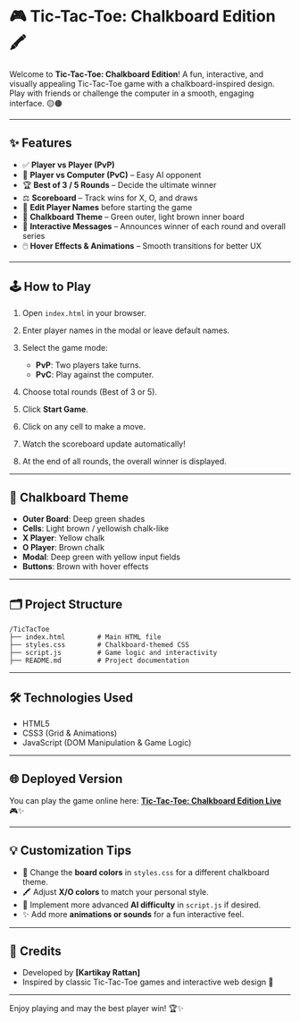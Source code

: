 # 🎮 Tic-Tac-Toe: Chalkboard Edition 🖍️

Welcome to **Tic-Tac-Toe: Chalkboard Edition**! A fun, interactive, and visually appealing Tic-Tac-Toe game with a chalkboard-inspired design. Play with friends or challenge the computer in a smooth, engaging interface. 🟡🟤

---

## ✨ Features

* ✅ **Player vs Player (PvP)**
* 🤖 **Player vs Computer (PvC)** – Easy AI opponent
* 🏆 **Best of 3 / 5 Rounds** – Decide the ultimate winner
* ⚖️ **Scoreboard** – Track wins for X, O, and draws
* 📝 **Edit Player Names** before starting the game
* 🎨 **Chalkboard Theme** – Green outer, light brown inner board
* 💬 **Interactive Messages** – Announces winner of each round and overall series
* 🖱️ **Hover Effects & Animations** – Smooth transitions for better UX

---

## 🕹️ How to Play

1. Open `index.html` in your browser.
2. Enter player names in the modal or leave default names.
3. Select the game mode:

   * **PvP**: Two players take turns.
   * **PvC**: Play against the computer.
4. Choose total rounds (Best of 3 or 5).
5. Click **Start Game**.
6. Click on any cell to make a move.
7. Watch the scoreboard update automatically!
8. At the end of all rounds, the overall winner is displayed.

---

## 🎨 Chalkboard Theme

* **Outer Board**: Deep green shades
* **Cells**: Light brown / yellowish chalk-like
* **X Player**: Yellow chalk
* **O Player**: Brown chalk
* **Modal**: Deep green with yellow input fields
* **Buttons**: Brown with hover effects

---

## 🗂️ Project Structure

```
/TicTacToe
├── index.html        # Main HTML file
├── styles.css        # Chalkboard-themed CSS
├── script.js         # Game logic and interactivity
├── README.md         # Project documentation
```

---

## 🛠️ Technologies Used

* HTML5
* CSS3 (Grid & Animations)
* JavaScript (DOM Manipulation & Game Logic)

---

## 🌐 Deployed Version

You can play the game online here:
**[Tic-Tac-Toe: Chalkboard Edition Live](https://your-deployment-link.com)** 🎮✨

---

## 💡 Customization Tips

* 🎨 Change the **board colors** in `styles.css` for a different chalkboard theme.
* 🖍️ Adjust **X/O colors** to match your personal style.
* 🧩 Implement more advanced **AI difficulty** in `script.js` if desired.
* ✨ Add more **animations or sounds** for a fun interactive feel.

---

## 👥 Credits

* Developed by **\[Kartikay Rattan]**
* Inspired by classic Tic-Tac-Toe games and interactive web design 🎨

---

Enjoy playing and may the best player win! 🏆✨
